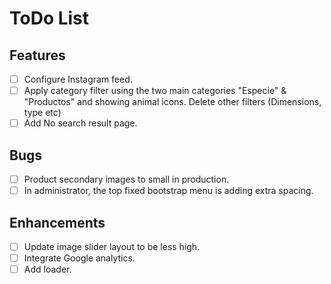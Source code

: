 # ToDo List

## Features
- [ ] Configure Instagram feed.
- [ ] Apply category filter using the two main categories "Especie" & "Productos" and showing animal icons. Delete other filters (Dimensions, type etc)
- [ ] Add No search result page.

## Bugs
- [ ] Product secondary images to small in production.
- [ ] In administrator, the top fixed bootstrap menu is adding extra spacing.

## Enhancements
- [ ] Update image slider layout to be less high.
- [ ] Integrate Google analytics.
- [ ] Add loader.